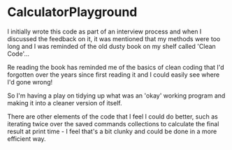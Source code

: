 # CalculatorPlayground

I initially wrote this code as part of an interview process and when I discussed the feedback on it, it was mentioned that my methods were too long and I was reminded of the old dusty book on my shelf called 'Clean Code'...

Re reading the book has reminded me of the basics of clean coding that I'd forgotten over the years since first reading it and I could easily see where I'd gone wrong!

So I'm having a play on tidying up what was an 'okay' working program and making it into a cleaner version of itself.

There are other elements of the code that I feel I could do better, such as iterating twice over the saved commands collections to calculate the final result at print time - I feel that's a bit clunky and could be done in a more efficient way.
